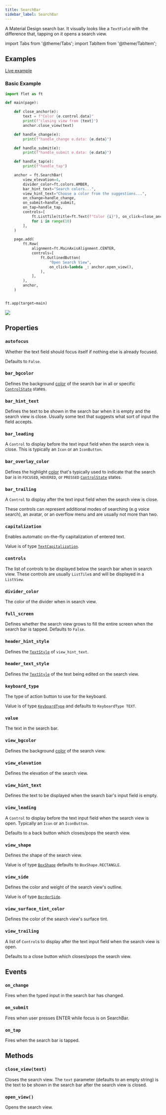 ```yaml
---
title: SearchBar
sidebar_label: SearchBar
---
```


A Material Design search bar. It visually looks like a `TextField` with the difference that, tapping on it opens a search view.

import Tabs from '@theme/Tabs';
import TabItem from '@theme/TabItem';

## Examples

[Live example](https://flet-controls-gallery.fly.dev/input/searchbar)

### Basic Example

<Tabs groupId="language">
  <TabItem value="python" label="Python" default>

```python
import flet as ft

def main(page):

    def close_anchor(e):
        text = f"Color {e.control.data}"
        print(f"closing view from {text}")
        anchor.close_view(text)

    def handle_change(e):
        print(f"handle_change e.data: {e.data}")

    def handle_submit(e):
        print(f"handle_submit e.data: {e.data}")

    def handle_tap(e):
        print(f"handle_tap")

    anchor = ft.SearchBar(
        view_elevation=4,
        divider_color=ft.colors.AMBER,
        bar_hint_text="Search colors...",
        view_hint_text="Choose a color from the suggestions...",
        on_change=handle_change,
        on_submit=handle_submit,
        on_tap=handle_tap,
        controls=[
            ft.ListTile(title=ft.Text(f"Color {i}"), on_click=close_anchor, data=i)
            for i in range(10)
        ],
    )

    page.add(
        ft.Row(
            alignment=ft.MainAxisAlignment.CENTER,
            controls=[
                ft.OutlinedButton(
                    "Open Search View",
                    on_click=lambda _: anchor.open_view(),
                ),
            ],
        ),
        anchor,
    )


ft.app(target=main)
```
  </TabItem>
</Tabs>

<img src="/img/docs/controls/search-bar/searchbar-basic.gif" className="screenshot-50"/>

## Properties

### `autofocus`

Whether the text field should focus itself if nothing else is already focused.

Defaults to `False`.

### `bar_bgcolor`

Defines the background [color](/docs/reference/colors) of the search bar in all or
specific [`ControlState`](/docs/reference/types/controlstate) states.

### `bar_hint_text`

Defines the text to be shown in the search bar when it is empty and the search view is close. Usually some text that suggests what sort of input the field accepts.

### `bar_leading`

A `Control` to display before the text input field when the search view is close. This is typically an `Icon` or an `IconButton`.

### `bar_overlay_color`

Defines the highlight [color](/docs/reference/colors) that's typically used to indicate that the search bar is
in `FOCUSED`, `HOVERED`, or `PRESSED` [`ControlState`](/docs/reference/types/controlstate) states.

### `bar_trailing`

A `Control` to display after the text input field when the search view is close. 

These controls can represent additional modes of searching (e.g voice search), an avatar, or an overflow menu and are usually not more than two.

### `capitalization`

Enables automatic on-the-fly capitalization of entered text. 

Value is of type [`TextCapitalization`](/docs/reference/types/textcapitalization).

### `controls`

The list of controls to be displayed below the search bar when in search view. These controls are usually `ListTile`s and will be displayed in a `ListView`.

### `divider_color`

The color of the divider when in search view.

### `full_screen`

Defines whether the search view grows to fill the entire screen when the search bar is tapped. Defaults to `False`.

### `header_hint_style`

Defines the [`TextStyle`](/docs/reference/types/textstyle) of `view_hint_text`.

### `header_text_style`

Defines the [`TextStyle`](/docs/reference/types/textstyle) of the text being edited on the search view.

### `keyboard_type`

The type of action button to use for the keyboard. 

Value is of type [`KeyboardType`](/docs/reference/types/keyboardtype) and defaults to `KeyboardType TEXT`.

### `value`

The text in the search bar.

### `view_bgcolor`

Defines the background [color](/docs/reference/colors) of the search view.

### `view_elevation`

Defines the elevation of the search view.

### `view_hint_text`

Defines the text to be displayed when the search bar's input field is empty.

### `view_leading`

A `Control` to display before the text input field when the search view is open. Typically an `Icon` or an `IconButton`.

Defaults to a back button which closes/pops the search view.

### `view_shape`

Defines the shape of the search view.

Value is of type [`BoxShape`](/docs/reference/types/boxshape) defaults to `BoxShape.RECTANGLE`.

### `view_side`

Defines the color and weight of the search view's outline.

Value is of type [`BorderSide`](/docs/reference/types/borderside).

### `view_surface_tint_color`

Defines the color of the search view's surface tint.

### `view_trailing`

A list of `Control`s to display after the text input field when the search view is open.

Defaults to a close button which closes/pops the search view.

## Events

### `on_change`

Fires when the typed input in the search bar has changed.

### `on_submit`

Fires when user presses ENTER while focus is on SearchBar.

### `on_tap`

Fires when the search bar is tapped.

## Methods

### `close_view(text)`

Closes the search view. The `text` parameter (defaults to an empty string) is the text to be shown in the search bar after the search view is closed.

### `open_view()`

Opens the search view.
